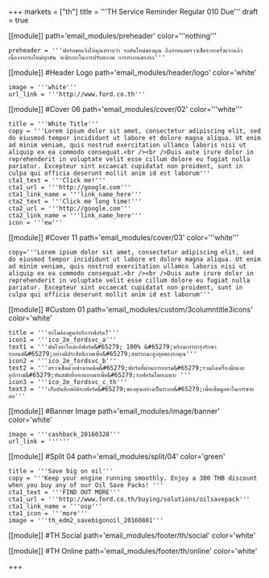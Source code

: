 +++
markets = ["th"]
title = '''TH Service Reminder Regular 010 Due'''
draft = true

[[module]]
path='email_modules/preheader'
color='''nothing'''

	preheader = '''ฟอร์ดขอแจ้งให้คุณทราบว่า รถคันใหม่ของคุณ ถึงกำหนดตรวจเช็คระยะครั้งแรกแล้ว เนื่องจากรถใหม่ทุกคัน จะมีระยะในการปรับสภาพ การทำงานของรถ'''

[[module]] #Header Logo
path='email_modules/header/logo'
color='white'

	image = '''white'''
	url_link = '''http://www.ford.co.th'''

[[module]] #Cover 06
path='email_modules/cover/02'
color='''white'''

	title = '''White Title'''
	copy = '''Lorem ipsum dolor sit amet, consectetur adipiscing elit, sed do eiusmod tempor incididunt ut labore et dolore magna aliqua. Ut enim ad minim veniam, quis nostrud exercitation ullamco laboris nisi ut aliquip ex ea commodo consequat.<br /><br />Duis aute irure dolor in reprehenderit in voluptate velit esse cillum dolore eu fugiat nulla pariatur. Excepteur sint occaecat cupidatat non proident, sunt in culpa qui officia deserunt mollit anim id est laborum'''
	cta1_text = '''Click me!'''
	cta1_url = '''http://google.com'''
	cta1_link_name = '''link_name_here'''
	cta2_text = '''Click me long time!'''
	cta2_url = '''http://google.com'''
	cta2_link_name = '''link_name_here'''
	icon = '''ew'''

[[module]] #Cover 11
path='email_modules/cover/03'
color='''white'''
	
	copy='''Lorem ipsum dolor sit amet, consectetur adipiscing elit, sed do eiusmod tempor incididunt ut labore et dolore magna aliqua. Ut enim ad minim veniam, quis nostrud exercitation ullamco laboris nisi ut aliquip ex ea commodo consequat.<br /><br />Duis aute irure dolor in reprehenderit in voluptate velit esse cillum dolore eu fugiat nulla pariatur. Excepteur sint occaecat cupidatat non proident, sunt in culpa qui officia deserunt mollit anim id est laborum'''

[[module]] #Custom 01
path='email_modules/custom/3columntitle3icons'
color='white'

	title = '''ทำไมต้องศูนย์บริการฟอร์ด?'''
	icon1 = '''ico_2e_fordsvc_a'''
	text1 = '''มั่นใจอะไหล่แท้ฟอร์ด&#65279; 100% &#65279;พร้อมการบำรุงรักษารถยนต์&#65279;อย่างมีประสิทธิภาพเพื่อ&#65279;สมรรถนะสูงสุดของรถคุณ'''
	icon2 = '''ico_2e_fordsvc_b'''
	text2 = '''ตรวจเช็คด้วยช่างเทคนิค&#65279;ฟอร์ดที่ผ่านการอบรม&#65279;รวมถึงเครื่องมือและอุปกรณ์&#65279;ทันสมัยที่ออกแบบมาเพื่อ&#65279;รถฟอร์ดโดยเฉพาะ '''
	icon3 = '''ico_2e_fordsvc_c_th'''
	text3 = '''เก็บบันทึกสถิติรถฟอร์ด&#65279;ของคุณอย่างเป็นระบบ&#65279;เพื่อเพิ่มมูลค่าในการขายต่อ'''

[[module]] #Banner Image
path='email_modules/image/banner'
color='white'

	image = '''cashback_20160328'''
	url_link = ''''''

[[module]] #Split 04
path='email_modules/split/04'
color='green'

	title = '''Save big on oil'''
	copy = '''Keep your engine running smoothly. Enjoy a 300 THB discount when you buy any of our Oil Save Packs! '''
	cta1_text = '''FIND OUT MORE'''
	cta1_url = '''http://www.ford.co.th/buying/solutions/oilsavepack'''
	cta1_link_name = '''osp'''
	cta1_icon = '''more'''
	image = '''th_edm2_savebigonoil_20160801'''


[[module]] #TH Social
path='email_modules/footer/th/social'
color='white'

[[module]] #TH Online
path='email_modules/footer/th/online'
color='white'

+++